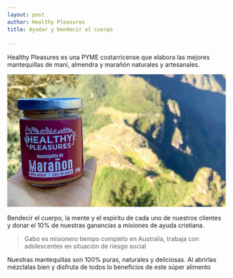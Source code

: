 ```yaml
---
layout: post
author: Healthy Pleasures
title: Ayudar y bendecir el cuerpo

---
```

Healthy Pleasures es una PYME costarricense que elabora las mejores mantequillas de maní, almendra y marañón naturales y artesanales.

![](/images/PORTADA_prueba3-1.jpg)

Bendecir el cuerpo, la mente y el espíritu de cada uno de nuestros clientes y donar el 10% de nuestras ganancias a misiones de ayuda cristiana.

> Gabo es misionero tiempo completo en Australia, trabaja con adolescentes en situación de riesgo social

Nuestras mantequillas son 100% puras, naturales y deliciosas. Al abrirlas mézclalas bien y disfruta de todos lo beneficios de este súper alimento